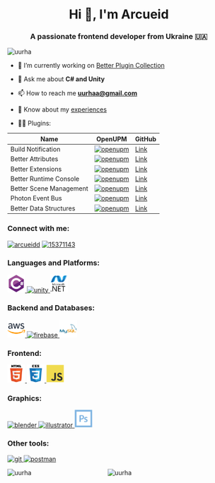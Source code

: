 <h1 align="center">Hi 👋, I'm Arcueid</h1>
<h3 align="center">A passionate frontend developer from Ukraine 🇺🇦</h3>

<p align="left"> <img src="https://komarev.com/ghpvc/?username=uurha&label=Profile%20views&color=0e75b6&style=flat" alt="uurha" /> </p>

- 🔭 I’m currently working on [Better Plugin Collection](https://github.com/uurha/BetterPluginCollection/wiki)

- 💬 Ask me about **C# and Unity**

- 📫 How to reach me **uurhaa@gmail.com**

- 📄 Know about my [experiences](https://resume.io/r/qBlhRLHNu)

- 👨‍💻 Plugins:

| Name | OpenUPM | GitHub |
|---|---|---|
| Build Notification  |  [![openupm](https://img.shields.io/npm/v/com.uurha.buildnotification?label=openupm&registry_uri=https://package.openupm.com)](https://openupm.com/packages/com.uurha.buildnotification/) | [Link](https://github.com/uurha/BuildNotification)  |
| Better Attributes | [![openupm](https://img.shields.io/npm/v/com.uurha.betterattributes?label=openupm&registry_uri=https://package.openupm.com)](https://openupm.com/packages/com.uurha.betterattributes/) | [Link](https://github.com/uurha/BetterAttributes) |
| Better Extensions | [![openupm](https://img.shields.io/npm/v/com.uurha.betterextensions?label=openupm&registry_uri=https://package.openupm.com)](https://openupm.com/packages/com.uurha.betterextensions/) | [Link](https://github.com/uurha/BetterExtensions) |
| Better Runtime Console |[![openupm](https://img.shields.io/npm/v/com.uurha.betterruntimeconsole?label=openupm&registry_uri=https://package.openupm.com)](https://openupm.com/packages/com.uurha.betterruntimeconsole/) | [Link](https://github.com/uurha/BetterRuntimeConsole) |
| Better Scene Management | [![openupm](https://img.shields.io/npm/v/com.uurha.betterscenemanagement?label=openupm&registry_uri=https://package.openupm.com)](https://openupm.com/packages/com.uurha.betterscenemanagement/) | [Link](https://github.com/uurha/BetterSceneManagement) |
| Photon Event Bus | [![openupm](https://img.shields.io/npm/v/com.uurha.betterphotoneventbus?label=openupm&registry_uri=https://package.openupm.com)](https://openupm.com/packages/com.uurha.betterphotoneventbus/) | [Link](https://github.com/uurha/PhotonEventBus) |
| Better Data Structures | [![openupm](https://img.shields.io/npm/v/com.uurha.betterdatastructures?label=openupm&registry_uri=https://package.openupm.com)](https://openupm.com/packages/com.uurha.betterdatastructures/) | [Link](https://github.com/uurha/BetterDataStructures) |

<h3 align="left">Connect with me:</h3>
<p align="left">
<a href="https://linkedin.com/in/arcueidd" target="blank"><img align="center" src="https://raw.githubusercontent.com/rahuldkjain/github-profile-readme-generator/master/src/images/icons/Social/linked-in-alt.svg" alt="arcueidd" height="30" width="40" /></a>
<a href="https://stackoverflow.com/users/15371143" target="blank"><img align="center" src="https://raw.githubusercontent.com/rahuldkjain/github-profile-readme-generator/master/src/images/icons/Social/stack-overflow.svg" alt="15371143" height="30" width="40" /></a>
</p>

<h3 align="left">Languages and Platforms:</h3>
<p align="left"> 
<a href="https://www.w3schools.com/cs/" target="_blank" rel="noreferrer"> <img src="https://raw.githubusercontent.com/devicons/devicon/master/icons/csharp/csharp-original.svg" alt="csharp" width="40" height="40"/> </a>
<a href="https://unity.com/" target="_blank" rel="noreferrer"> <img src="https://www.vectorlogo.zone/logos/unity3d/unity3d-icon.svg" alt="unity" width="40" height="40"/> </a>
<a href="https://dotnet.microsoft.com/" target="_blank" rel="noreferrer"> <img src="https://raw.githubusercontent.com/devicons/devicon/master/icons/dot-net/dot-net-original-wordmark.svg" alt="dotnet" width="40" height="40"/> </a> 
</p>

<h3 align="left">Backend and Databases:</h3>
<p align="left"> 
<a href="https://aws.amazon.com" target="_blank" rel="noreferrer"> <img src="https://raw.githubusercontent.com/devicons/devicon/master/icons/amazonwebservices/amazonwebservices-original-wordmark.svg" alt="aws" width="40" height="40"/> </a> 
<a href="https://firebase.google.com/" target="_blank" rel="noreferrer"> <img src="https://www.vectorlogo.zone/logos/firebase/firebase-icon.svg" alt="firebase" width="40" height="40"/> </a>
<a href="https://www.mysql.com/" target="_blank" rel="noreferrer"> <img src="https://raw.githubusercontent.com/devicons/devicon/master/icons/mysql/mysql-original-wordmark.svg" alt="mysql" width="40" height="40"/> </a>
</p>

<h3 align="left">Frontend:</h3>
<p align="left"> 
<a href="https://www.w3.org/html/" target="_blank" rel="noreferrer"> <img src="https://raw.githubusercontent.com/devicons/devicon/master/icons/html5/html5-original-wordmark.svg" alt="html5" width="40" height="40"/> </a>
<a href="https://www.w3schools.com/css/" target="_blank" rel="noreferrer"> <img src="https://raw.githubusercontent.com/devicons/devicon/master/icons/css3/css3-original-wordmark.svg" alt="css3" width="40" height="40"/> </a>
<a href="https://developer.mozilla.org/en-US/docs/Web/JavaScript" target="_blank" rel="noreferrer"> <img src="https://raw.githubusercontent.com/devicons/devicon/master/icons/javascript/javascript-original.svg" alt="javascript" width="40" height="40"/> </a> 
</p>

<h3 align="left">Graphics:</h3>
<p align="left"> <a href="https://www.blender.org/" target="_blank" rel="noreferrer"> <img src="https://download.blender.org/branding/community/blender_community_badge_white.svg" alt="blender" width="40" height="40"/> </a> 
<a href="https://www.adobe.com/in/products/illustrator.html" target="_blank" rel="noreferrer"> <img src="https://www.vectorlogo.zone/logos/adobe_illustrator/adobe_illustrator-icon.svg" alt="illustrator" width="40" height="40"/> </a>
<a href="https://www.photoshop.com/en" target="_blank" rel="noreferrer"> <img src="https://raw.githubusercontent.com/devicons/devicon/master/icons/photoshop/photoshop-line.svg" alt="photoshop" width="40" height="40"/> </a> 
</p>

<h3 align="left">Other tools:</h3>
<p align="left"> 
<a href="https://git-scm.com/" target="_blank" rel="noreferrer"> <img src="https://www.vectorlogo.zone/logos/git-scm/git-scm-icon.svg" alt="git" width="40" height="40"/> </a> 
<a href="https://postman.com" target="_blank" rel="noreferrer"> <img src="https://www.vectorlogo.zone/logos/getpostman/getpostman-icon.svg" alt="postman" width="40" height="40"/> </a> 
</p>

<p>
<img align="left" width="45%" src="https://github-readme-stats.vercel.app/api/top-langs?username=uurha&show_icons=true&theme=dark&locale=en&layout=compact" alt="uurha" />
&nbsp;
<img align="left" width="45%" src="https://github-readme-stats.vercel.app/api?username=uurha&show_icons=true&theme=dark&locale=en" alt="uurha" />
</p>
